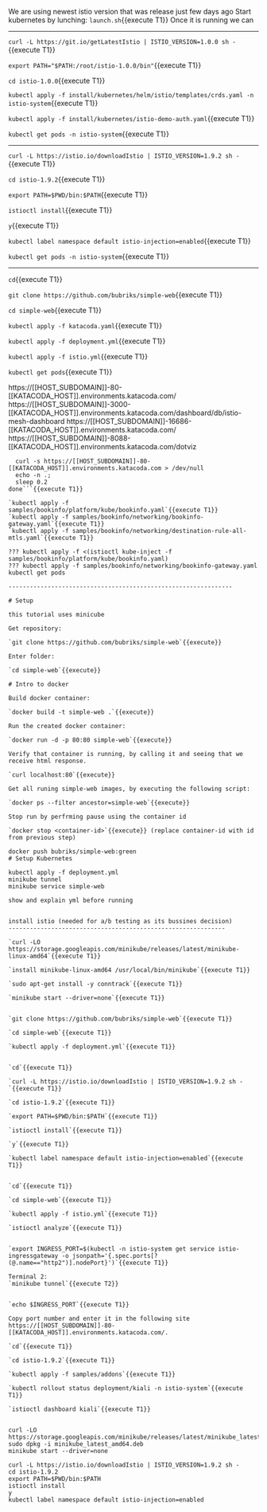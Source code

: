 We are using newest istio version that was release just few days ago
Start kubernetes by lunching:
`launch.sh`{{execute T1}}
Once it is running we can 

----

`curl -L https://git.io/getLatestIstio | ISTIO_VERSION=1.0.0 sh -`{{execute T1}}

`export PATH="$PATH:/root/istio-1.0.0/bin"`{{execute T1}}

`cd istio-1.0.0`{{execute T1}}

`kubectl apply -f install/kubernetes/helm/istio/templates/crds.yaml -n istio-system`{{execute T1}}

`kubectl apply -f install/kubernetes/istio-demo-auth.yaml`{{execute T1}}

`kubectl get pods -n istio-system`{{execute T1}}

----

`curl -L https://istio.io/downloadIstio | ISTIO_VERSION=1.9.2 sh -`{{execute T1}}

`cd istio-1.9.2`{{execute T1}}

`export PATH=$PWD/bin:$PATH`{{execute T1}}

`istioctl install`{{execute T1}}

`y`{{execute T1}}

`kubectl label namespace default istio-injection=enabled`{{execute T1}}

`kubectl get pods -n istio-system`{{execute T1}}

----

`cd`{{execute T1}}

`git clone https://github.com/bubriks/simple-web`{{execute T1}}

`cd simple-web`{{execute T1}}

`kubectl apply -f katacoda.yaml`{{execute T1}}

`kubectl apply -f deployment.yml`{{execute T1}}

`kubectl apply -f istio.yml`{{execute T1}}

`kubectl get pods`{{execute T1}}

https://[[HOST_SUBDOMAIN]]-80-[[KATACODA_HOST]].environments.katacoda.com/
https://[[HOST_SUBDOMAIN]]-3000-[[KATACODA_HOST]].environments.katacoda.com/dashboard/db/istio-mesh-dashboard
https://[[HOST_SUBDOMAIN]]-16686-[[KATACODA_HOST]].environments.katacoda.com/
https://[[HOST_SUBDOMAIN]]-8088-[[KATACODA_HOST]].environments.katacoda.com/dotviz

```while true; do
  curl -s https://[[HOST_SUBDOMAIN]]-80-[[KATACODA_HOST]].environments.katacoda.com > /dev/null
  echo -n .;
  sleep 0.2
done```{{execute T1}}

`kubectl apply -f samples/bookinfo/platform/kube/bookinfo.yaml`{{execute T1}}
`kubectl apply -f samples/bookinfo/networking/bookinfo-gateway.yaml`{{execute T1}}
`kubectl apply -f samples/bookinfo/networking/destination-rule-all-mtls.yaml`{{execute T1}}

??? kubectl apply -f <(istioctl kube-inject -f samples/bookinfo/platform/kube/bookinfo.yaml)
??? kubectl apply -f samples/bookinfo/networking/bookinfo-gateway.yaml
kubectl get pods

---------------------------------------------------------------

# Setup

this tutorial uses minicube

Get repository:

`git clone https://github.com/bubriks/simple-web`{{execute}}

Enter folder:

`cd simple-web`{{execute}}

# Intro to docker

Build docker container:

`docker build -t simple-web .`{{execute}}

Run the created docker container:

`docker run -d -p 80:80 simple-web`{{execute}}

Verify that container is running, by calling it and seeing that we receive html response.

`curl localhost:80`{{execute}}

Get all runing simple-web images, by executing the following script:

`docker ps --filter ancestor=simple-web`{{execute}}

Stop run by perfrming pause using the container id

`docker stop <container-id>`{{execute}} (replace container-id with id from previous step)

docker push bubriks/simple-web:green
# Setup Kubernetes

kubectl apply -f deployment.yml
minikube tunnel
minikube service simple-web

show and explain yml before running


install istio (needed for a/b testing as its bussines decision)
-------------------------------------------------------------

`curl -LO https://storage.googleapis.com/minikube/releases/latest/minikube-linux-amd64`{{execute T1}}

`install minikube-linux-amd64 /usr/local/bin/minikube`{{execute T1}}

`sudo apt-get install -y conntrack`{{execute T1}}

`minikube start --driver=none`{{execute T1}}


`git clone https://github.com/bubriks/simple-web`{{execute T1}}

`cd simple-web`{{execute T1}}

`kubectl apply -f deployment.yml`{{execute T1}}


`cd`{{execute T1}}

`curl -L https://istio.io/downloadIstio | ISTIO_VERSION=1.9.2 sh -`{{execute T1}}

`cd istio-1.9.2`{{execute T1}}

`export PATH=$PWD/bin:$PATH`{{execute T1}}

`istioctl install`{{execute T1}}

`y`{{execute T1}}

`kubectl label namespace default istio-injection=enabled`{{execute T1}}


`cd`{{execute T1}}

`cd simple-web`{{execute T1}}

`kubectl apply -f istio.yml`{{execute T1}}

`istioctl analyze`{{execute T1}}


`export INGRESS_PORT=$(kubectl -n istio-system get service istio-ingressgateway -o jsonpath='{.spec.ports[?(@.name=="http2")].nodePort}')`{{execute T1}}

Terminal 2:
`minikube tunnel`{{execute T2}}


`echo $INGRESS_PORT`{{execute T1}}

Copy port number and enter it in the following site
https://[[HOST_SUBDOMAIN]]-80-[[KATACODA_HOST]].environments.katacoda.com/.

`cd`{{execute T1}}

`cd istio-1.9.2`{{execute T1}}

`kubectl apply -f samples/addons`{{execute T1}}

`kubectl rollout status deployment/kiali -n istio-system`{{execute T1}}

`istioctl dashboard kiali`{{execute T1}}


curl -LO https://storage.googleapis.com/minikube/releases/latest/minikube_latest_amd64.deb
sudo dpkg -i minikube_latest_amd64.deb
minikube start --driver=none

curl -L https://istio.io/downloadIstio | ISTIO_VERSION=1.9.2 sh -
cd istio-1.9.2
export PATH=$PWD/bin:$PATH
istioctl install
y
kubectl label namespace default istio-injection=enabled